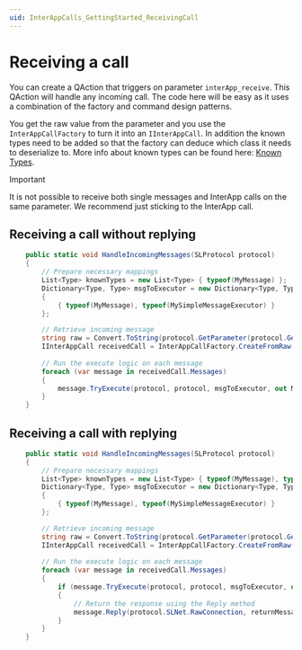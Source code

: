 ```yaml
---
uid: InterAppCalls_GettingStarted_ReceivingCall
---
```


# Receiving a call

You can create a QAction that triggers on parameter `interApp_receive`. This QAction will handle any incoming call. The code here will be easy as it uses a combination of the factory and command design patterns.

You get the raw value from the parameter and you use the `InterAppCallFactory` to turn it into an `IInterAppCall`. In addition the known types need to be added so that the factory can deduce which class it needs to deserialize to. More info about known types can be found here: [Known Types](xref:InterAppCalls_KnownTypes).

> [!IMPORTANT]
> It is not possible to receive both single messages and InterApp calls on the same parameter. We recommend just sticking to the InterApp call.

## Receiving a call without replying

```csharp
    public static void HandleIncomingMessages(SLProtocol protocol)
    {
        // Prepare necessary mappings
        List<Type> knownTypes = new List<Type> { typeof(MyMessage) };
        Dictionary<Type, Type> msgToExecutor = new Dictionary<Type, Type>
        {
            { typeof(MyMessage), typeof(MySimpleMessageExecutor) }
        };

        // Retrieve incoming message
        string raw = Convert.ToString(protocol.GetParameter(protocol.GetTriggerParameter()));
        IInterAppCall receivedCall = InterAppCallFactory.CreateFromRaw(raw, knownTypes);
        
        // Run the execute logic on each message
        foreach (var message in receivedCall.Messages)
        {
            message.TryExecute(protocol, protocol, msgToExecutor, out Message returnMessage);
        }
    }
```

## Receiving a call with replying

```csharp
    public static void HandleIncomingMessages(SLProtocol protocol)
    {
        // Prepare necessary mappings
        List<Type> knownTypes = new List<Type> { typeof(MyMessage), typeof(MyResponse) };
        Dictionary<Type, Type> msgToExecutor = new Dictionary<Type, Type>
        {
            { typeof(MyMessage), typeof(MySimpleMessageExecutor) }
        };

        // Retrieve incoming message
        string raw = Convert.ToString(protocol.GetParameter(protocol.GetTriggerParameter()));
        IInterAppCall receivedCall = InterAppCallFactory.CreateFromRaw(raw, knownTypes);
        
        // Run the execute logic on each message
        foreach (var message in receivedCall.Messages)
        {
            if (message.TryExecute(protocol, protocol, msgToExecutor, out Message returnMessage))
            {
                // Return the response using the Reply method
                message.Reply(protocol.SLNet.RawConnection, returnMessage, knownTypes);
            }
        }
    }
```
